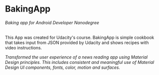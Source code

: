 # BakingApp
###### Baking app for Android Developer Nanodegree
This App was created for Udacity's course. 
BakingApp is simple cookbook that takes input from JSON provided by Udacity and shows recipes with video instructions.

_Transformed the user experience of a news reading app using Material Design principles. This includes consistent and meaningful use of Material Design UI components, fonts, color, motion and surfaces._
